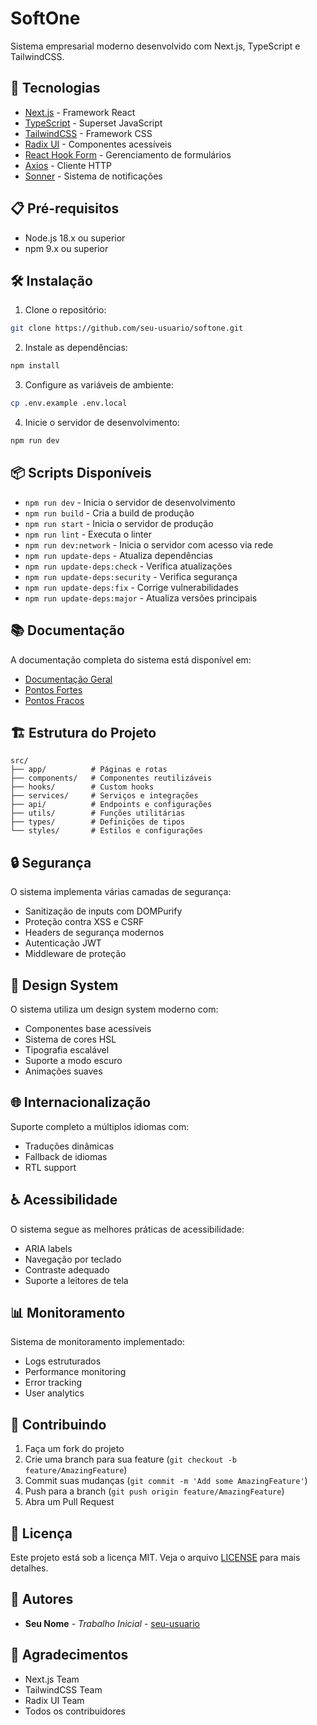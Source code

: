 # SoftOne

Sistema empresarial moderno desenvolvido com Next.js, TypeScript e TailwindCSS.

## 🚀 Tecnologias

- [Next.js](https://nextjs.org/) - Framework React
- [TypeScript](https://www.typescriptlang.org/) - Superset JavaScript
- [TailwindCSS](https://tailwindcss.com/) - Framework CSS
- [Radix UI](https://www.radix-ui.com/) - Componentes acessíveis
- [React Hook Form](https://react-hook-form.com/) - Gerenciamento de formulários
- [Axios](https://axios-http.com/) - Cliente HTTP
- [Sonner](https://sonner.emilkowal.ski/) - Sistema de notificações

## 📋 Pré-requisitos

- Node.js 18.x ou superior
- npm 9.x ou superior

## 🛠️ Instalação

1. Clone o repositório:
```bash
git clone https://github.com/seu-usuario/softone.git
```

2. Instale as dependências:
```bash
npm install
```

3. Configure as variáveis de ambiente:
```bash
cp .env.example .env.local
```

4. Inicie o servidor de desenvolvimento:
```bash
npm run dev
```

## 📦 Scripts Disponíveis

- `npm run dev` - Inicia o servidor de desenvolvimento
- `npm run build` - Cria a build de produção
- `npm run start` - Inicia o servidor de produção
- `npm run lint` - Executa o linter
- `npm run dev:network` - Inicia o servidor com acesso via rede
- `npm run update-deps` - Atualiza dependências
- `npm run update-deps:check` - Verifica atualizações
- `npm run update-deps:security` - Verifica segurança
- `npm run update-deps:fix` - Corrige vulnerabilidades
- `npm run update-deps:major` - Atualiza versões principais

## 📚 Documentação

A documentação completa do sistema está disponível em:

- [Documentação Geral](docs/documentacao-geral.md)
- [Pontos Fortes](docs/pontos-fortes.md)
- [Pontos Fracos](docs/pontos-fracos.md)

## 🏗️ Estrutura do Projeto

```
src/
├── app/          # Páginas e rotas
├── components/   # Componentes reutilizáveis
├── hooks/        # Custom hooks
├── services/     # Serviços e integrações
├── api/          # Endpoints e configurações
├── utils/        # Funções utilitárias
├── types/        # Definições de tipos
└── styles/       # Estilos e configurações
```

## 🔒 Segurança

O sistema implementa várias camadas de segurança:

- Sanitização de inputs com DOMPurify
- Proteção contra XSS e CSRF
- Headers de segurança modernos
- Autenticação JWT
- Middleware de proteção

## 🎨 Design System

O sistema utiliza um design system moderno com:

- Componentes base acessíveis
- Sistema de cores HSL
- Tipografia escalável
- Suporte a modo escuro
- Animações suaves

## 🌐 Internacionalização

Suporte completo a múltiplos idiomas com:

- Traduções dinâmicas
- Fallback de idiomas
- RTL support

## ♿ Acessibilidade

O sistema segue as melhores práticas de acessibilidade:

- ARIA labels
- Navegação por teclado
- Contraste adequado
- Suporte a leitores de tela

## 📊 Monitoramento

Sistema de monitoramento implementado:

- Logs estruturados
- Performance monitoring
- Error tracking
- User analytics

## 🤝 Contribuindo

1. Faça um fork do projeto
2. Crie uma branch para sua feature (`git checkout -b feature/AmazingFeature`)
3. Commit suas mudanças (`git commit -m 'Add some AmazingFeature'`)
4. Push para a branch (`git push origin feature/AmazingFeature`)
5. Abra um Pull Request

## 📄 Licença

Este projeto está sob a licença MIT. Veja o arquivo [LICENSE](LICENSE) para mais detalhes.

## 👥 Autores

- **Seu Nome** - *Trabalho Inicial* - [seu-usuario](https://github.com/seu-usuario)

## 🙏 Agradecimentos

- Next.js Team
- TailwindCSS Team
- Radix UI Team
- Todos os contribuidores
